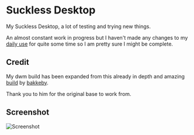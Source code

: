 # Suckless Desktop

My Suckless Desktop, a lot of testing and trying new things.  

An almost constant work in progress but I haven't made any changes to my [daily use](https://github.com/Dobbie03/Suckless-Desktop/tree/master/dwm) for quite some time so I am pretty sure I might be complete.

## Credit

My dwm build has been expanded from this already in depth and amazing [build](https://github.com/bakkeby/dwm-vanitygaps) by [bakkeby](https://github.com/bakkeby).  

Thank you to him for the original base to work from.

## Screenshot

![Screenshot](screenshot.png?raw=true)